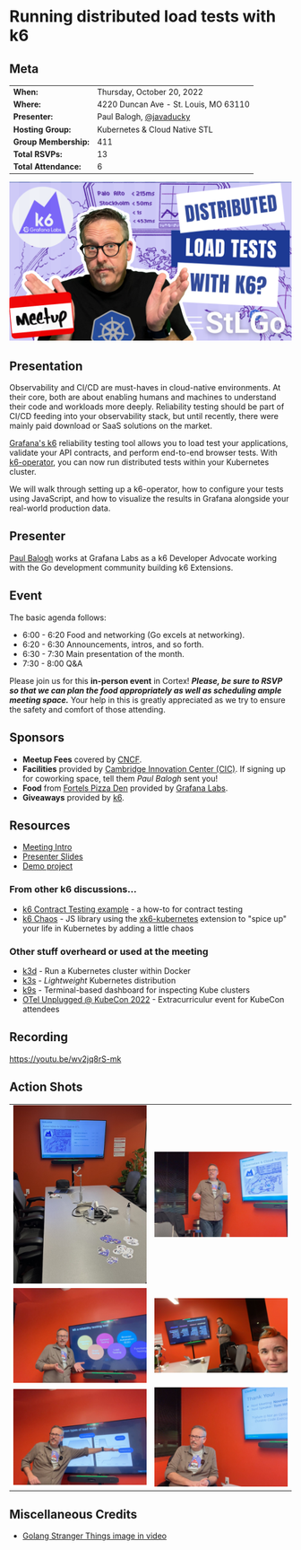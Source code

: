 # Running distributed load tests with k6

## Meta 
| | |
| --- | --- |
| **When:** | Thursday, October 20, 2022 |
| **Where:** | 4220 Duncan Ave - St. Louis, MO 63110 |
| **Presenter:** | Paul Balogh, [@javaducky](https://twitter.com/javaducky) |
| **Hosting Group:** | Kubernetes &amp; Cloud Native STL |
| **Group Membership:** | 411 |
| **Total RSVPs:** | 13 |
| **Total Attendance:** | 6 |

![](images/distributed-load-tests-k6.png)

## Presentation
Observability and CI/CD are must-haves in cloud-native environments. At their core, both are about enabling humans and machines to understand their code and workloads more deeply. Reliability testing should be part of CI/CD feeding into your observability stack, but until recently, there were mainly paid download or SaaS solutions on the market.

[Grafana's k6](https://k6.io/) reliability testing tool allows you to load test your applications, validate your API contracts, and perform end-to-end browser tests. With [k6-operator](https://github.com/grafana/k6-operator), you can now run distributed tests within your Kubernetes cluster.

We will walk through setting up a k6-operator, how to configure your tests using JavaScript, and how to visualize the results in Grafana alongside your real-world production data.

## Presenter
[Paul Balogh](https://www.linkedin.com/in/pabalogh/) works at Grafana Labs as a k6 Developer Advocate working with the Go development community building k6 Extensions.

## Event
The basic agenda follows:
* 6:00 - 6:20 Food and networking (Go excels at networking).
* 6:20 - 6:30 Announcements, intros, and so forth.
* 6:30 - 7:30 Main presentation of the month.
* 7:30 - 8:00 Q&A

Please join us for this **in-person event** in Cortex! **_Please, be sure to RSVP so that we can plan the food appropriately as well as scheduling ample meeting space._** Your help in this is greatly appreciated as we try to ensure the safety and comfort of those attending.

## Sponsors
* **Meetup Fees** covered by [CNCF](https://www.cncf.io/).
* **Facilities** provided by [Cambridge Innovation Center (CIC)](https://cic.com/). If signing up for coworking space, tell them _Paul Balogh_ sent you!
* **Food** from [Fortels Pizza Den](https://www.fortelspizzaden.com/) provided by [Grafana Labs](https://grafana.com/).
* **Giveaways** provided by [k6](https://k6.io/).

## Resources
* [Meeting Intro](Meeting-Intro.pdf)
* [Presenter Slides](Running%20distributed%20tests%20with%20k6.pdf)
* [Demo project](https://github.com/javaducky/demo-k6-operator)

### From other k6 discussions...
* [k6 Contract Testing example](https://github.com/grafana/k6-example-api-contract-validation) - a how-to for contract testing
* [k6 Chaos](https://github.com/grafana/k6-chaos) - JS library using the [xk6-kubernetes](https://github.com/grafana/xk6-kubernetes) extension to "spice up" your life in Kubernetes by adding a little chaos

### Other stuff overheard or used at the meeting
* [k3d](https://k3d.io/) - Run a Kubernetes cluster within Docker
* [k3s](https://k3s.io/) - *Lightweight* Kubernetes distribution
* [k9s](https://k9scli.io/) - Terminal-based dashboard for inspecting Kube clusters
* [OTel Unplugged @ KubeCon 2022](https://www.eventbrite.com/e/otel-unplugged-kubeconcloudnativecon-detroit-2022-tickets-427595037267) - Extracurriculur event for KubeCon attendees

## Recording
https://youtu.be/wv2jq8rS-mk

## Action Shots
|  |  |
| --- | --- |
| ![](images/20221020-01.jpg) | ![](images/20221020-02.jpg) |
| ![](images/20221020-03.jpg) | ![](images/20221020-04.jpg) |
| ![](images/20221020-05.jpg) | ![](images/20221020-06.jpg) |

## Miscellaneous Credits
* [Golang Stranger Things image in video](https://wallpaperaccess.com/golang)
